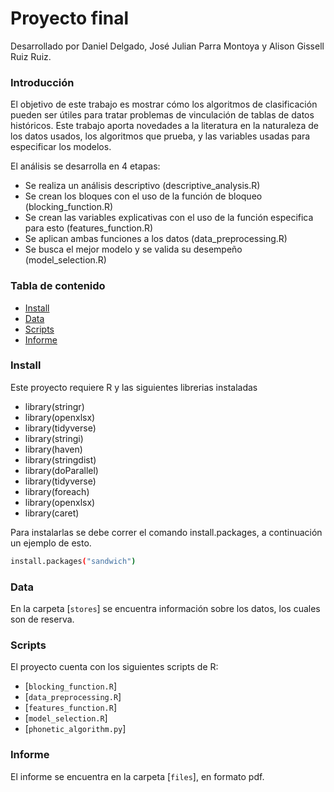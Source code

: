 # Proyecto final
Desarrollado por Daniel Delgado, José Julian Parra Montoya y Alison Gissell Ruiz Ruiz.

### Introducción

El objetivo de este trabajo es mostrar cómo los algoritmos de clasificación pueden ser útiles para tratar problemas de vinculación de tablas de datos históricos.
Este trabajo aporta novedades a la literatura en la naturaleza de los datos usados, los algoritmos que prueba, y las variables usadas para especificar los modelos.

El análisis se desarrolla en 4 etapas:

* Se realiza un análisis descriptivo (descriptive_analysis.R)
* Se crean los bloques con el uso de la función de bloqueo (blocking_function.R)
* Se crean las variables explicativas con el uso de la función especifica para esto (features_function.R)
* Se aplican ambas funciones a los datos (data_preprocessing.R)
* Se busca el mejor modelo y se valida su desempeño (model_selection.R)

### Tabla de contenido
-  [Install](#install)
-  [Data](#data)
-  [Scripts](#scripts)
-  [Informe](#informe)

### Install

Este proyecto requiere R y las siguientes librerias instaladas

* library(stringr)
* library(openxlsx)
* library(tidyverse)
* library(stringi)
* library(haven)
* library(stringdist)
* library(doParallel)
* library(tidyverse)
* library(foreach)
* library(openxlsx)
* library(caret)

Para instalarlas se debe correr el comando install.packages, a continuación un ejemplo de esto.

```bash
install.packages("sandwich")
```

### Data

En la carpeta [`stores`] se encuentra información sobre los datos, los cuales son de reserva.

### Scripts

El proyecto cuenta con los siguientes scripts de R:

* [`blocking_function.R`]
* [`data_preprocessing.R`]
* [`features_function.R`]
* [`model_selection.R`]
* [`phonetic_algorithm.py`]
### Informe

El informe se encuentra en la carpeta [`files`], en formato pdf.

